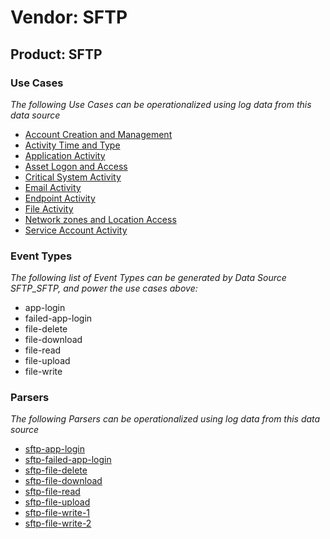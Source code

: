 Vendor: SFTP
============
Product: SFTP
-------------

### Use Cases

_The following Use Cases can be operationalized using log data from this data source_

* [Account Creation and Management](../UseCases/usecase_account_creation_and_management.md)
* [Activity Time  and Type](../UseCases/usecase_activity_time__and_type.md)
* [Application Activity](../UseCases/usecase_application_activity.md)
* [Asset Logon and Access](../UseCases/usecase_asset_logon_and_access.md)
* [Critical System Activity](../UseCases/usecase_critical_system_activity.md)
* [Email Activity](../UseCases/usecase_email_activity.md)
* [Endpoint Activity](../UseCases/usecase_endpoint_activity.md)
* [File Activity](../UseCases/usecase_file_activity.md)
* [Network zones and Location Access](../UseCases/usecase_network_zones_and_location_access.md)
* [Service Account Activity](../UseCases/usecase_service_account_activity.md)


### Event Types

_The following list of Event Types can be generated by Data Source SFTP_SFTP, and power the use cases above:_

- app-login
- failed-app-login
- file-delete
- file-download
- file-read
- file-upload
- file-write


### Parsers

_The following Parsers can be operationalized using log data from this data source_

* [sftp-app-login](../Parsers/parserContent_sftp-app-login.md)
* [sftp-failed-app-login](../Parsers/parserContent_sftp-failed-app-login.md)
* [sftp-file-delete](../Parsers/parserContent_sftp-file-delete.md)
* [sftp-file-download](../Parsers/parserContent_sftp-file-download.md)
* [sftp-file-read](../Parsers/parserContent_sftp-file-read.md)
* [sftp-file-upload](../Parsers/parserContent_sftp-file-upload.md)
* [sftp-file-write-1](../Parsers/parserContent_sftp-file-write-1.md)
* [sftp-file-write-2](../Parsers/parserContent_sftp-file-write-2.md)
